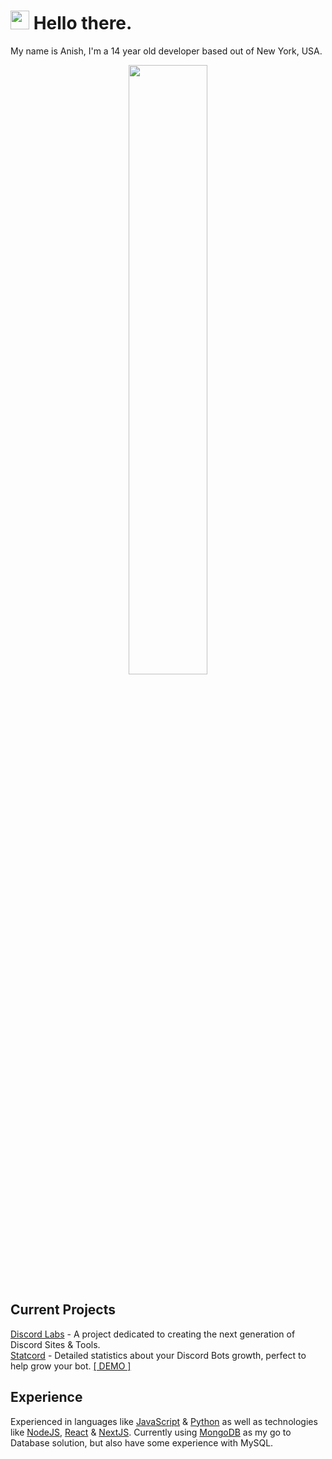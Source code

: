 <h1> <img src="https://emojis.slackmojis.com/emojis/images/1531849430/4246/blob-sunglasses.gif?1531849430" width="30"/> Hello there.</h1>
My name is Anish, I'm a 14 year old developer based out of New York, USA.

<p align="center">
 <img width="50%" height="50%" src="https://github-readme-stats.vercel.app/api?username=anishanne&hide_border=true&show_icons=true&count_private=true&hide=stars&bg_color=000000&theme=dark" />
</p>


<h2>Current Projects</h2>
<a href="//discordlabs.org" target="_BLANK">Discord Labs</a> - A project dedicated to creating the next generation of Discord Sites & Tools.<br>
<a href="//statcord.com" target="_BLANK">Statcord</a> - Detailed statistics about your Discord Bots growth, perfect to help grow your bot. <a href="//beta.statcord.com/demo" target="_BLANK">[ DEMO ]</a>

<h2> Experience </h2>

Experienced in languages like [JavaScript](https://www.javascript.com/) & [Python](https://github.com/ArgonMod/ArgonMod) as well as technologies like [NodeJS](https://nodejs.org/), [React](https://reactjs.org/) & [NextJS](https://http://nextjs.org/). Currently using [MongoDB](https://www.mongodb.com/) as my go to Database solution, but also have some experience with MySQL.
